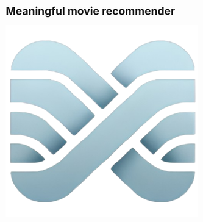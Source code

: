 # Meaningful movie recommender

![LOGO](https://github.com/laurens88/movie_recommender/blob/main/logo.svg)
